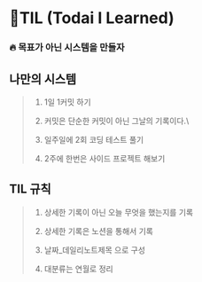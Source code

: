 # 📕TIL (Todai I Learned)

### 🔥 목표가 아닌 시스템을 만들자

## 나만의 시스템
>1. 1일 1커밋 하기
>2. 커밋은 단순한 커밋이 아닌 그날의 기록이다.\
>
>3. 일주일에 2회 코딩 테스트 풀기
>4. 2주에 한번은 사이드 프로젝트 해보기 

## TIL 규칙
> 1. 상세한 기록이 아닌 오늘 무엇을 했는지를 기록
> 
>2. 상세한 기록은 노션을 통해서 기록
>3. 날짜_데일리노트제목 으로 구성
>4. 대분류는 연월로 정리 